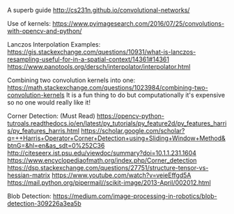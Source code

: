 A superb guide
http://cs231n.github.io/convolutional-networks/

Use of kernels:
https://www.pyimagesearch.com/2016/07/25/convolutions-with-opencv-and-python/

Lanczos Interpolation Examples:
https://gis.stackexchange.com/questions/10931/what-is-lanczos-resampling-useful-for-in-a-spatial-context/14361#14361
https://www.panotools.org/dersch/interpolator/interpolator.html

Combining two convolution kernels into one:
https://math.stackexchange.com/questions/1023984/combining-two-convolution-kernels
It is a fun thing to do but computationally it's expensive so no one would really like it!

Corner Detection: (Must Read)
https://opencv-python-tutroals.readthedocs.io/en/latest/py_tutorials/py_feature2d/py_features_harris/py_features_harris.html
https://scholar.google.com/scholar?q=++Harris+Operator+Corner+Detection+using+Sliding+Window+Method&btnG=&hl=en&as_sdt=0%252C36
http://citeseerx.ist.psu.edu/viewdoc/summary?doi=10.1.1.231.1604
https://www.encyclopediaofmath.org/index.php/Corner_detection
https://dsp.stackexchange.com/questions/27751/structure-tensor-vs-hessian-matrix
https://www.youtube.com/watch?v=veieEffgd5A
https://mail.python.org/pipermail//scikit-image/2013-April/002012.html

Blob Detection:
https://medium.com/image-processing-in-robotics/blob-detection-309226a3ea5b
